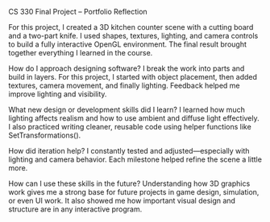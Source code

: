CS 330 Final Project – Portfolio Reflection

For this project, I created a 3D kitchen counter scene with a cutting board and a two-part knife. I used shapes, textures, lighting, and camera controls to build a fully interactive OpenGL environment. The final result brought together everything I learned in the course.

How do I approach designing software?
I break the work into parts and build in layers. For this project, I started with object placement, then added textures, camera movement, and finally lighting. Feedback helped me improve lighting and visibility.

What new design or development skills did I learn?
I learned how much lighting affects realism and how to use ambient and diffuse light effectively. I also practiced writing cleaner, reusable code using helper functions like SetTransformations().

How did iteration help?
I constantly tested and adjusted—especially with lighting and camera behavior. Each milestone helped refine the scene a little more.

How can I use these skills in the future?
Understanding how 3D graphics work gives me a strong base for future projects in game design, simulation, or even UI work. It also showed me how important visual design and structure are in any interactive program.

